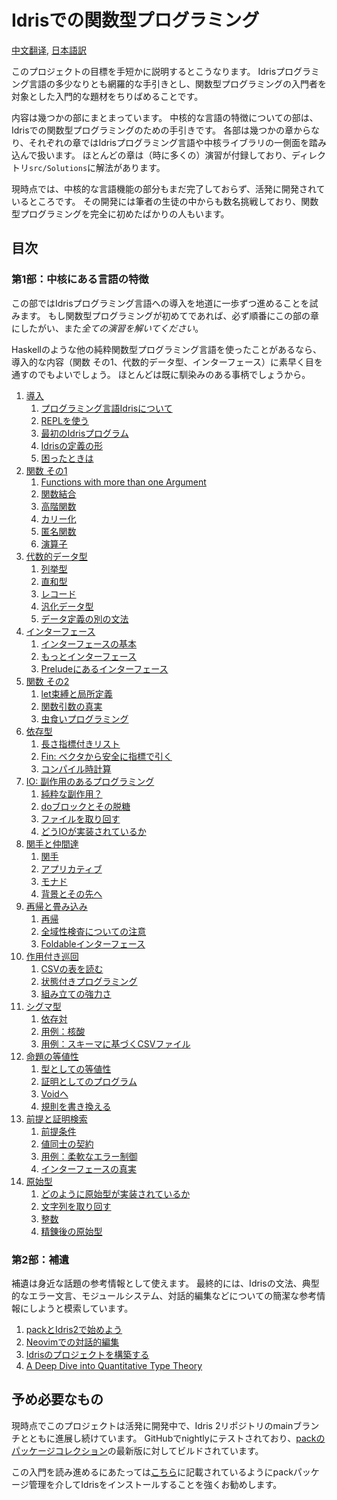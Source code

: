 # Idrisでの関数型プログラミング

[中文翻译](https://github.com/running-grass/idris2-tutorial-zh/blob/main/translation/README.md),
[日本語訳](https://github.com/gemmaro/idris2-tutorial/blob/ja/translation/ja/README.md)

このプロジェクトの目標を手短かに説明するとこうなります。
Idrisプログラミング言語の多少なりとも網羅的な手引きとし、関数型プログラミングの入門者を対象とした入門的な題材をちりばめることです。

内容は幾つかの部にまとまっています。
中核的な言語の特徴についての部は、Idrisでの関数型プログラミングのための手引きです。
各部は幾つかの章からなり、それぞれの章ではIdrisプログラミング言語や中核ライブラリの一側面を踏み込んで扱います。
ほとんどの章は（時に多くの）演習が付録しており、ディレクトリ`src/Solutions`に解法があります。

現時点では、中核的な言語機能の部分もまだ完了しておらず、活発に開発されているところです。
その開発には筆者の生徒の中からも数名挑戦しており、関数型プログラミングを完全に初めたばかりの人もいます。

## 目次

### 第1部：中核にある言語の特徴

この部ではIdrisプログラミング言語への導入を地道に一歩ずつ進めることを試みます。
もし関数型プログラミングが初めてであれば、必ず順番にこの部の章にしたがい、また*全ての演習を解いてください*。

Haskellのような他の純粋関数型プログラミング言語を使ったことがあるなら、
導入的な内容（関数 その1、代数的データ型、インターフェース）に素早く目を通すのでもよいでしょう。
ほとんどは既に馴染みのある事柄でしょうから。

1. [導入](src/Tutorial/Intro.md)
   1. [プログラミング言語Idrisについて](src/Tutorial/Intro.md#about-the-idris-programming-language)
   2. [REPLを使う](src/Tutorial/Intro.md#using-the-repl)
   3. [最初のIdrisプログラム](src/Tutorial/Intro.md#a-first-idris-program)
   4. [Idrisの定義の形](src/Tutorial/Intro.md#the-shape-of-an-idris-definition)
   5. [困ったときは](src/Tutorial/Intro.md#where-to-get-help)
2. [関数 その1](src/Tutorial/Functions1.md)
   1. [Functions with more than one
      Argument](src/Tutorial/Functions1.md#functions-with-more-that-one-argument)
   2. [関数結合](src/Tutorial/Functions1.md#function-composition)
   3. [高階関数](src/Tutorial/Functions1.md#higher-order-functions)
   4. [カリー化](src/Tutorial/Functions1.md#currying)
   5. [匿名関数](src/Tutorial/Functions1.md#anonymous-functions)
   6. [演算子](src/Tutorial/Functions1.md#operators)
3. [代数的データ型](src/Tutorial/DataTypes.md)
   1. [列挙型](src/Tutorial/DataTypes.md#enumerations)
   2. [直和型](src/Tutorial/DataTypes.md#sum-types)
   3. [レコード](src/Tutorial/DataTypes.md#records)
   4. [汎化データ型](src/Tutorial/DataTypes.md#generic-data-types)
   5. [データ定義の別の文法](src/Tutorial/DataTypes.md#alternative-syntax-for-data-definitions)
4. [インターフェース](src/Tutorial/Interfaces.md)
   1. [インターフェースの基本](src/Tutorial/Interfaces.md#interface-basics)
   2. [もっとインターフェース](src/Tutorial/Interfaces.md#more-about-interfaces)
   3. [Preludeにあるインターフェース](src/Tutorial/Interfaces.md#interfaces-in-the-prelude)
5. [関数 その2](src/Tutorial/Functions2.md)
   1. [let束縛と局所定義](src/Tutorial/Functions2.md#let-bindings-and-local-definitions)
   2. [関数引数の真実](src/Tutorial/Functions2.md#the-truth-about-function-arguments)
   3. [虫食いプログラミング](src/Tutorial/Functions2.md#programming-with-holes)
6. [依存型](src/Tutorial/Dependent.md)
   1. [長さ指標付きリスト](src/Tutorial/Dependent.md#length-indexed-lists)
   2. [Fin:
      ベクタから安全に指標で引く](src/Tutorial/Dependent.md#fin-safe-indexing-into-vectors)
   3. [コンパイル時計算](src/Tutorial/Dependent.md#compile-time-computations)
7. [IO: 副作用のあるプログラミング](src/Tutorial/IO.md)
   1. [純粋な副作用？](src/Tutorial/IO.md#pure-side-effects)
   2. [doブロックとその脱糖](src/Tutorial/IO.md#do-blocks-desugared)
   3. [ファイルを取り回す](src/Tutorial/IO.md#working-with-files)
   4. [どうIOが実装されているか](src/Tutorial/IO.md#how-io-is-implemented)
8. [関手と仲間達](src/Tutorial/Functor.md)
   1. [関手](src/Tutorial/Functor.md#functor)
   2. [アプリカティブ](src/Tutorial/Functor.md#applicative)
   3. [モナド](src/Tutorial/Functor.md#monad)
   4. [背景とその先へ](src/Tutorial/Functor.md#background-and-further-reading)
9. [再帰と畳み込み](src/Tutorial/Folds.md)
   1. [再帰](src/Tutorial/Folds.md#recursion)
   2. [全域性検査についての注意](src/Tutorial/Folds.md#a-few-notes-on-totality-checking)
   3. [Foldableインターフェース](src/Tutorial/Folds.md#interface-foldable)
10. [作用付き巡回](src/Tutorial/Traverse.md)
    1. [CSVの表を読む](src/Tutorial/Traverse.md#reading-csv-tables)
    2. [状態付きプログラミング](src/Tutorial/Traverse.md#programming-with-state)
    3. [組み立ての強力さ](src/Tutorial/Traverse.md#the-power-of-composition)
11. [シグマ型](src/Tutorial/DPair.md)
    1. [依存対](src/Tutorial/DPair.md#dependent-pairs)
    2. [用例：核酸](src/Tutorial/DPair.md#use-case-nucleic-acids)
    3. [用例：スキーマに基づくCSVファイル](src/Tutorial/DPair.md#use-case-csv-files-with-a-schema)
12. [命題の等値性](src/Tutorial/Eq.md)
    1. [型としての等値性](src/Tutorial/Eq.md#equality-as-a-type)
    2. [証明としてのプログラム](src/Tutorial/Eq.md#programs-as-proofs)
    3. [Voidへ](src/Tutorial/Eq.md#into-the-void)
    4. [規則を書き換える](src/Tutorial/Eq.md#rewrite-rules)
13. [前提と証明検索](src/Tutorial/Predicates.md)
    1. [前提条件](src/Tutorial/Predicates.md#preconditions)
    2. [値同士の契約](src/Tutorial/Predicates.md#contracts-between-values)
    3. [用例：柔軟なエラー制御](src/Tutorial/Predicates.md#use-case-flexible-error-handling)
    4. [インターフェースの真実](src/Tutorial/Predicates.md#the-truth-about-interfaces)
14. [原始型](src/Tutorial/Prim.md)
    1. [どのように原始型が実装されているか](src/Tutorial/Prim.md#how-primitives-are-implemented)
    2. [文字列を取り回す](src/Tutorial/Prim.md#working-with-strings)
    3. [整数](src/Tutorial/Prim.md#integers)
    4. [精錬後の原始型](src/Tutorial/Prim.md#refined-primitives)

### 第2部：補遺

補遺は身近な話題の参考情報として使えます。
最終的には、Idrisの文法、典型的なエラー文言、モジュールシステム、対話的編集などについての簡潔な参考情報にしようと模索しています。

1. [packとIdris2で始めよう](src/Appendices/Install.md)
2. [Neovimでの対話的編集](src/Appendices/Neovim.md)
3. [Idrisのプロジェクトを構築する](src/Appendices/Projects.md)
4. [A Deep Dive into Quantitative Type Theory](src/Appendices/QTT.md)

## 予め必要なもの

現時点でこのプロジェクトは活発に開発中で、Idris 2リポジトリのmainブランチとともに進展し続けています。
GitHubでnightlyにテストされており、[packのパッケージコレクション](https://github.com/stefan-hoeck/idris2-pack-db)の最新版に対してビルドされています。

この入門を読み進めるにあたっては[こちら](src/Appendices/Install.md)に記載されているようにpackパッケージ管理を介してIdrisをインストールすることを強くお勧めします。

